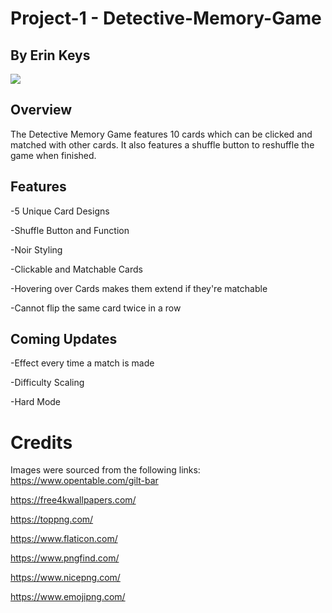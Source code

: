# Project-1 - Detective-Memory-Game

## By Erin Keys

![](https://cdn.discordapp.com/attachments/710881503592185867/1068553660646314085/detective-game-gif.gif)

## Overview

The Detective Memory Game features 10 cards which can be clicked and matched with other cards. It also features a shuffle button to reshuffle the game when finished.

## Features

-5 Unique Card Designs

-Shuffle Button and Function

-Noir Styling

-Clickable and Matchable Cards

-Hovering over Cards makes them extend if they're matchable

-Cannot flip the same card twice in a row

## Coming Updates

-Effect every time a match is made

-Difficulty Scaling

-Hard Mode

# Credits

Images were sourced from the following links:
https://www.opentable.com/gilt-bar

https://free4kwallpapers.com/

https://toppng.com/

https://www.flaticon.com/

https://www.pngfind.com/

https://www.nicepng.com/

https://www.emojipng.com/
